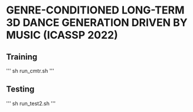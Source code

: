 # GENRE-CONDITIONED LONG-TERM 3D DANCE GENERATION DRIVEN BY MUSIC (ICASSP 2022)

## Training
'''
sh run_cmtr.sh
'''
## Testing
'''
sh run_test2.sh
'''
